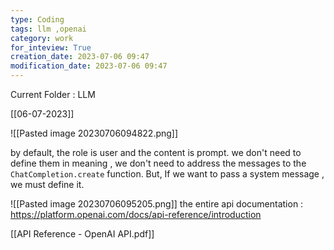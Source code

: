 ```yaml
---
type: Coding  
tags: llm ,openai
category: work
for_inteview: True
creation_date: 2023-07-06 09:47
modification_date: 2023-07-06 09:47
---
```


  
Current Folder : LLM




[[06-07-2023]]


![[Pasted image 20230706094822.png]]

by default, the role is user and the content is prompt. we don't need to define them in meaning , we don't need to address the messages to the `ChatCompletion.create` function. But, If we want to pass a system message , we must define it. 

![[Pasted image 20230706095205.png]]
the entire api documentation : https://platform.openai.com/docs/api-reference/introduction

[[API Reference - OpenAI API.pdf]]
